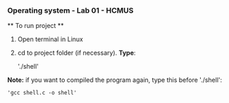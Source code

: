 ### Operating system - Lab 01 - HCMUS
** To run project **
1. Open terminal in Linux

2. cd to project folder (if necessary). **Type**: 

	'./shell'

**Note:** if you want to compiled the program again, type this before './shell':

	'gcc shell.c -o shell'